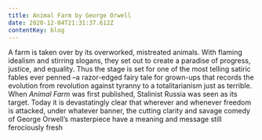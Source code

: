 ```yaml
---
title: Animal Farm by George Orwell
date: 2020-12-04T21:31:37.612Z
contentKey: blog
---
```

A farm is taken over by its overworked, mistreated animals. With flaming idealism and stirring slogans, they set out to create a paradise of progress, justice, and equality. Thus the stage is set for one of the most telling satiric fables ever penned –a razor-edged fairy tale for grown-ups that records the evolution from revolution against tyranny to a totalitarianism just as terrible.\
When *Animal Farm* was first published, Stalinist Russia was seen as its target. Today it is devastatingly clear that wherever and whenever freedom is attacked, under whatever banner, the cutting clarity and savage comedy of George Orwell’s masterpiece have a meaning and message still ferociously fresh